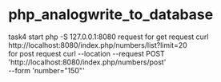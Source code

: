 # php_analogwrite_to_database
task4
start
php -S 127.0.0.1:8080
request
for get request
curl  http://localhost:8080/index.php/numbers/list\?limit\=20  
for post request
curl --location --request POST 'http://localhost:8080/index.php/numbers/post' \
--form 'number="150"'
